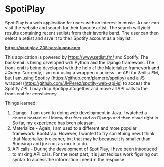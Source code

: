 # SpotiPlay

SpotiPlay is a web application for users with an interest in music. A user can visit the website and search for their favorite artist. The search will yield results containing recent setlists from their favorite band. The user can then select a setlist and save it to their Spotify account as a playlist.

https://spotiplay-235.herokuapp.com

This application is powered by https://www.setlist.fm/ and Spotify. The back-end is being developed with Python and the Django framework. The front-end is being developed with the help of the Materialize framework and JQuery. Currently, I am not using a wrapper to access the API for Setlist.FM, but I am using Spotipy (https://github.com/plamere/spotipy) and a JS wrapper (https://github.com/JMPerez/spotify-web-api-js) to access the Spotify API. I may drop Spotipy altogether and move all API calls to the front-end for consistency.

Things learned:

1. Django - I am used to doing web development in Java. I watched a course hosted on Udemy that focused on Django and then dived right in. So far, my experience has been pleasant.
2. Materialize - Again, I am used to a different and more popular framework: Bootstrap. However, I wanted to try something new. I think that Materialize is cleaner, but that may be because it is smaller than Bootstrap and just not as much to do.
3. API calls - During the development of SpotiPlay, I have been introduced to making API calls. For the most part, it is just tedious work figuring out syntax to access the information I need in the response.
